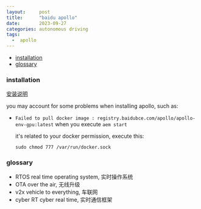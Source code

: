 ```yaml
---
layout:     post
title:      "baidu apollo"
date:       2023-09-27
categories: autonomous driving
tags:  
  -  apollo
---
```


- [installation](#installation)
- [glossary](#glossary)


### installation

[安装说明](https://apollo.baidu.com/community/Apollo-Homepage-Document/Apollo_Doc_CN_8_0?doc=%2F%25E5%25AE%2589%25E8%25A3%2585%25E8%25AF%25B4%25E6%2598%258E%2F%25E8%25BD%25AF%25E4%25BB%25B6%25E5%258C%2585%25E5%25AE%2589%25E8%25A3%2585%2F%25E8%25BD%25AF%25E4%25BB%25B6%25E5%258C%2585%25E5%25AE%2589%25E8%25A3%2585%2F)

you may account for some problems when installing apollo, such as:

- `Failed to pull docker image : registry.baidubce.com/apollo/apollo-env-gpu:latest` when you execute `aem start`

	it's related to your docker permission, execute this:
	```shell
	sudo chmod 777 /var/run/docker.sock
	```

### glossary

- RTOS
  real time operating system, 实时操作系统
- OTA
  over the air, 无线升级
- v2x
  vehicle to everything, 车联网
- cyber RT
  cyber real time, 实时通信框架
